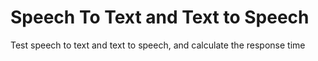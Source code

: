 # Speech To Text  and Text to Speech

Test speech to text and text to speech, and calculate the response time
